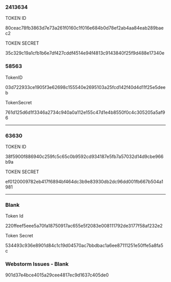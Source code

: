 ### 2413634
TOKEN ID

80ceac78fb3863d7e73a261f0160c1f016e684b0d78ef2ab4aa84eab289baec2

TOKEN SECRET

35c329c19a1cfb1b6e7df427cddf4514e94f4813c9143840f25f9d488e17340e

### 58563
TokenID

03d722933ce1905f3e62698c155540e2695103a25fcd142f40d4d11f25e5deeb

TokenSecret

761d125d6d1f3346a2734c940a0a112e155c47d1e4b8550f0c4c305205a5af96

---
### 63630
TOKEN ID

38f5900f886940c259fc5c65c0b9592cd934187e5fb7a57032d14d9cbe966b9a

TOKEN SECRET

ef0120009782eb417f6894bf464dc3b9e83930db2dc96dd001fb667b504a1981

----

### Blank
Token Id 

220ffeef5eee5a70fa18750917ac655e5f2083e008111792de3177f58af232e2

Token Secret 

534493c936e8901d84c1c19d04570ac7bbdbac1a6ee87111251e50ffe5a8fa5c 

### Webstorm Issues - Blank
901d37e4bce4015a29cee4817ec9d1637c405de0